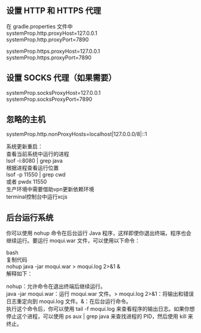 ## 设置 HTTP 和 HTTPS 代理
在 gradle.properties 文件中  
systemProp.http.proxyHost=127.0.0.1  
systemProp.http.proxyPort=7890  

systemProp.https.proxyHost=127.0.0.1  
systemProp.https.proxyPort=7890  

## 设置 SOCKS 代理（如果需要）
systemProp.socksProxyHost=127.0.0.1  
systemProp.socksProxyPort=7890  

## 忽略的主机
systemProp.http.nonProxyHosts=localhost|127.0.0.0/8|::1  

系统更新重启：  
查看当前系统中运行的进程  
lsof -i:8080 | grep java  
根据进程查看运行位置  
lsof -p 11550 | grep cwd  
或者 pwdx 11550  
生产环境中需要借助vpn更新依赖环境  
terminal控制台中运行xcjs  

## 后台运行系统
你可以使用 nohup 命令在后台运行 Java 程序，这样即使你退出终端，程序也会继续运行。要运行 moqui.war 文件，可以使用以下命令：  

bash  
复制代码  
nohup java -jar moqui.war > moqui.log 2>&1 &  
解释如下：

nohup：允许命令在退出终端后继续运行。  
java -jar moqui.war：运行 moqui.war 文件。> moqui.log 2>&1：将输出和错误日志重定向到 moqui.log 文件。&：在后台运行命令。  
执行这个命令后，你可以使用 tail -f moqui.log 来查看程序的输出日志。如果你想停止这个进程，可以使用 ps aux | grep java 来查找进程的 PID，然后使用 kill <PID> 来终止。



